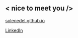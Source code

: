 ## < nice to meet you /> 

[solenedel.github.io](https://solenedel.github.io)

[LinkedIn](https://ca.linkedin.com/in/solene-delumeau/)






